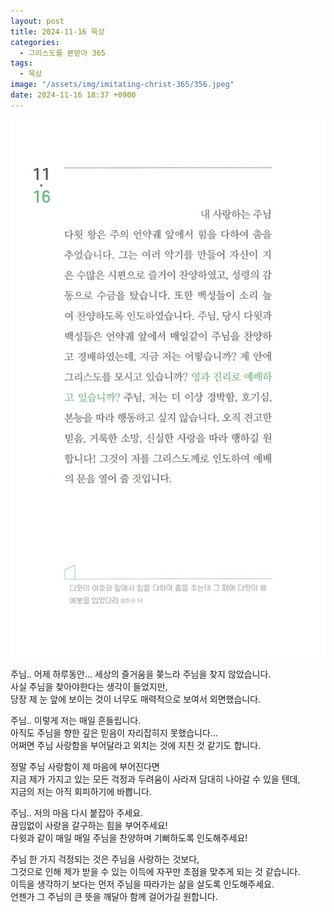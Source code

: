 ```yaml
---
layout: post
title: 2024-11-16 묵상
categories:
  - 그리스도를 본받아 365
tags:
  - 묵상
image: "/assets/img/imitating-christ-365/356.jpeg"
date: 2024-11-16 18:37 +0900
---
```


![image](/assets/img/imitating-christ-365/356.jpeg)

주님.. 어제 하루동안... 세상의 즐거움을 쫒느라 주님을 찾지 않았습니다.  
사실 주님을 찾아야한다는 생각이 들었지만,  
당장 제 눈 앞에 보이는 것이 너무도 매력적으로 보여서 외면했습니다.

주님.. 이렇게 저는 매일 흔들립니다.  
아직도 주님을 향한 깊은 믿음이 자리잡히지 못했습니다...  
어쩌면 주님 사랑함을 부어달라고 외치는 것에 지친 것 같기도 합니다.

정말 주님 사랑함이 제 마음에 부어진다면  
지금 제가 가지고 있는 모든 걱정과 두려움이 사라져 담대히 나아갈 수 있을 텐데,  
지금의 저는 아직 회피하기에 바쁩니다.

주님.. 저의 마음 다시 붙잡아 주세요.  
끊임없이 사랑을 갈구하는 힘을 부어주세요!  
다윗과 같이 매일 매일 주님을 찬양하며 기뻐하도록 인도해주세요!

주님 한 가지 걱정되는 것은 주님을 사랑하는 것보다,  
그것으로 인해 제가 받을 수 있는 이득에 자꾸만 초점을 맞추게 되는 것 같습니다.  
이득을 생각하기 보다는 먼저 주님을 따라가는 삶을 살도록 인도해주세요.  
언젠가 그 주님의 큰 뜻을 깨달아 함께 걸어가길 원합니다.
